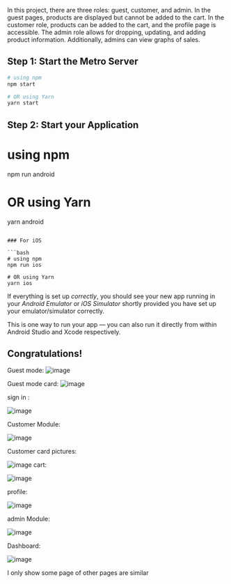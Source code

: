 In this project, there are three roles: guest, customer, and admin. In the guest pages, products are displayed but cannot be added to the cart. In the customer role, products can be added to the cart, and the profile page is accessible. The admin role allows for dropping, updating, and adding product information. Additionally, admins can view graphs of sales.
## Step 1: Start the Metro Server

```bash
# using npm
npm start

# OR using Yarn
yarn start
```

## Step 2: Start your Application
# using npm
npm run android

# OR using Yarn
yarn android
```

### For iOS

```bash
# using npm
npm run ios

# OR using Yarn
yarn ios
```

If everything is set up _correctly_, you should see your new app running in your _Android Emulator_ or _iOS Simulator_ shortly provided you have set up your emulator/simulator correctly.

This is one way to run your app — you can also run it directly from within Android Studio and Xcode respectively.

## Congratulations!

Guest mode:
![image](https://github.com/runtime-error786/electronic-ecommerce-app/assets/123109871/f12633c8-6dfc-4c80-8fa9-c0f5860decdc)

Guest mode card:
![image](https://github.com/runtime-error786/electronic-ecommerce-app/assets/123109871/d9e9a8bd-f783-46bf-8ab8-15d30618e185)

sign in :


![image](https://github.com/runtime-error786/electronic-ecommerce-app/assets/123109871/d63c310a-6b8f-4fa4-a2f1-c1316c7e886d)

Customer Module:

![image](https://github.com/runtime-error786/electronic-ecommerce-app/assets/123109871/e5bc5606-f375-441a-b543-2cb4a42de912)

Customer card pictures:

![image](https://github.com/runtime-error786/electronic-ecommerce-app/assets/123109871/25d99b58-37c5-42b0-9adf-3dd3be85d670)
cart:

![image](https://github.com/runtime-error786/electronic-ecommerce-app/assets/123109871/1cedbcd3-5af0-4c4f-a4cf-6c2d5fe8d59a)

profile:

![image](https://github.com/runtime-error786/electronic-ecommerce-app/assets/123109871/8ee2d288-9327-4cd7-a5cc-955985cbe09a)

admin Module:

![image](https://github.com/runtime-error786/electronic-ecommerce-app/assets/123109871/fb1b36b9-d626-4ddf-a3cd-6b47e2536761)

Dashboard:

![image](https://github.com/runtime-error786/electronic-ecommerce-app/assets/123109871/19e52282-ad82-4b75-bbb0-6bde67fbbe23)

 I only show some page of other pages are similar






